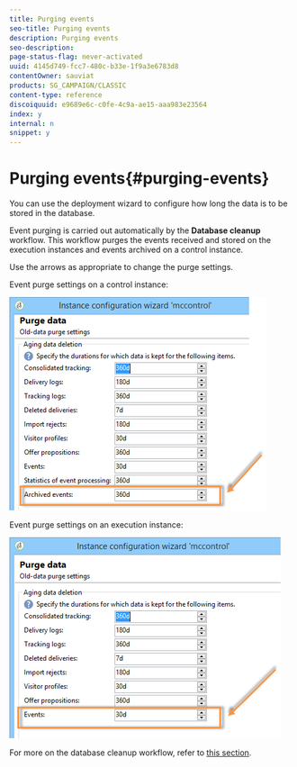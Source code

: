 ```yaml
---
title: Purging events
seo-title: Purging events
description: Purging events
seo-description: 
page-status-flag: never-activated
uuid: 4145d749-fcc7-480c-b33e-1f9a3e6783d8
contentOwner: sauviat
products: SG_CAMPAIGN/CLASSIC
content-type: reference
discoiquuid: e9689e6c-c0fe-4c9a-ae15-aaa983e23564
index: y
internal: n
snippet: y
---
```


# Purging events{#purging-events}

You can use the deployment wizard to configure how long the data is to be stored in the database.

Event purging is carried out automatically by the **Database cleanup** workflow. This workflow purges the events received and stored on the execution instances and events archived on a control instance.

Use the arrows as appropriate to change the purge settings.

Event purge settings on a control instance:

![](assets/messagecenter_delete_events_001.png)

Event purge settings on an execution instance:

![](assets/messagecenter_delete_events_002.png)

For more on the database cleanup workflow, refer to [this section](../../production/using/database-cleanup-workflow.md).
